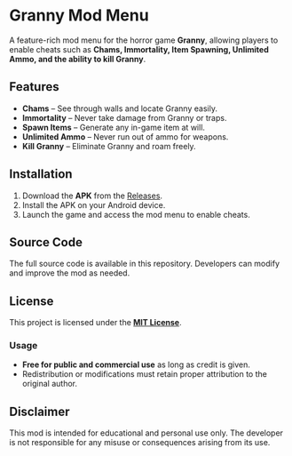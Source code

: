 # Granny Mod Menu  

A feature-rich mod menu for the horror game **Granny**, allowing players to enable cheats such as **Chams, Immortality, Item Spawning, Unlimited Ammo, and the ability to kill Granny**.  

## Features  
- **Chams** – See through walls and locate Granny easily.  
- **Immortality** – Never take damage from Granny or traps.  
- **Spawn Items** – Generate any in-game item at will.  
- **Unlimited Ammo** – Never run out of ammo for weapons.  
- **Kill Granny** – Eliminate Granny and roam freely.  

## Installation  
1. Download the **APK** from the [Releases](https://github.com/YOUR-GITHUB-USERNAME/Granny-Mod-Menu/releases).  
2. Install the APK on your Android device.  
3. Launch the game and access the mod menu to enable cheats.  

## Source Code  
The full source code is available in this repository. Developers can modify and improve the mod as needed.  

## License  
This project is licensed under the **[MIT License](LICENSE)**.  

### Usage  
- **Free for public and commercial use** as long as credit is given.  
- Redistribution or modifications must retain proper attribution to the original author.  

## Disclaimer  
This mod is intended for educational and personal use only. The developer is not responsible for any misuse or consequences arising from its use.  
